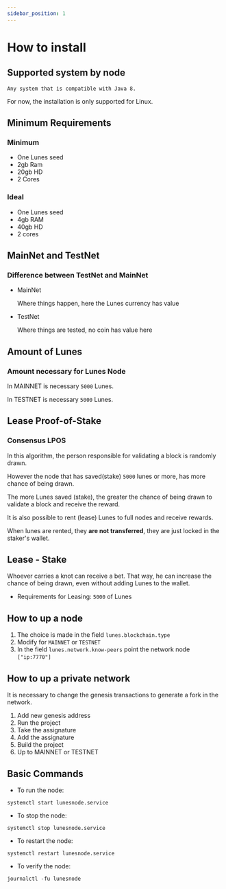 ```yaml
---
sidebar_position: 1
---
```


# How to install

## Supported system by node

    Any system that is compatible with Java 8.

For now, the installation is only supported for Linux.

## Minimum Requirements

### Minimum

- One Lunes seed
- 2gb Ram
- 20gb HD
- 2 Cores

### Ideal

- One Lunes seed
- 4gb RAM
- 40gb HD
- 2 cores

## MainNet and TestNet

### Difference between TestNet and MainNet

- MainNet

    Where things happen, here the Lunes currency has value

- TestNet

    Where things are tested, no coin has value here

## Amount of Lunes

### Amount necessary for Lunes Node

In MAINNET is necessary `5000` Lunes.

In TESTNET is necessary `5000` Lunes.

## Lease Proof-of-Stake

### Consensus LPOS

In this algorithm, the person responsible for validating a block is randomly drawn.

However the node that has saved(stake) `5000` lunes or more, has more chance of being drawn.

The more Lunes saved (stake), the greater the chance of being drawn to validate a block and receive the reward.

It is also possible to rent (lease) Lunes to full nodes and receive rewards.

When lunes are rented, they **are not transferred**, they are just locked in the staker's wallet.

## Lease - Stake

Whoever carries a knot can receive a bet. That way, he can increase the chance of being drawn, even without adding Lunes to the wallet.

- Requirements for Leasing: `5000` of Lunes

## How to up a node

1. The choice is made in the field `lunes.blockchain.type`
2. Modify for `MAINNET` or `TESTNET`
3. In the field `lunes.network.know-peers` point the network node `["ip:7770"]`

## How to up a private network

It is necessary to change the genesis transactions to generate a fork in the network.

1. Add new genesis address
2. Run the project
3. Take the assignature
4. Add the assignature
5. Build the project
6. Up to MAINNET or TESTNET

## Basic Commands

- To run the node:

```
systemctl start lunesnode.service
```

- To stop the node:

```
systemctl stop lunesnode.service
```

- To restart the node:

```
systemctl restart lunesnode.service
```

- To verify the node:

```
journalctl -fu lunesnode
```

